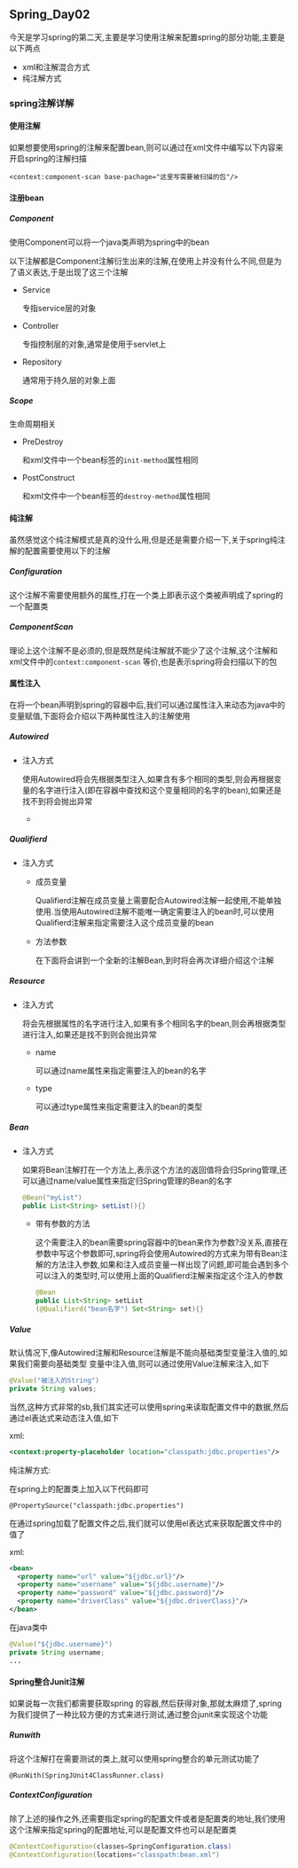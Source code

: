## Spring_Day02

今天是学习spring的第二天,主要是学习使用注解来配置spring的部分功能,主要是以下两点

* xml和注解混合方式
* 纯注解方式

### spring注解详解

#### 使用注解

如果想要使用spring的注解来配置bean,则可以通过在xml文件中编写以下内容来开启spring的注解扫描

`<context:component-scan base-pachage="这里写需要被扫描的包"/>`

#### 注册bean

##### Component

使用Component可以将一个java类声明为spring中的bean

以下注解都是Component注解衍生出来的注解,在使用上并没有什么不同,但是为了语义表达,于是出现了这三个注解

* Service

  专指service层的对象

* Controller

  专指控制层的对象,通常是使用于servlet上

* Repository

  通常用于持久层的对象上面

##### Scope

生命周期相关

* PreDestroy

  和xml文件中一个bean标签的`init-method`属性相同

* PostConstruct

  和xml文件中一个bean标签的`destroy-method`属性相同

#### 纯注解

虽然感觉这个纯注解模式是真的没什么用,但是还是需要介绍一下,关于spring纯注解的配置需要使用以下的注解

##### Configuration

这个注解不需要使用额外的属性,打在一个类上即表示这个类被声明成了spring的一个配置类

##### ComponentScan

理论上这个注解不是必须的,但是既然是纯注解就不能少了这个注解,这个注解和xml文件中的`context:component-scan` 等价,也是表示spring将会扫描以下的包

#### 属性注入

在将一个bean声明到spring的容器中后,我们可以通过属性注入来动态为java中的变量赋值,下面将会介绍以下两种属性注入的注解使用

##### Autowired

* 注入方式

  使用Autowired将会先根据类型注入,如果含有多个相同的类型,则会再根据变量的名字进行注入(即在容器中查找和这个变量相同的名字的bean),如果还是找不到将会抛出异常

  * ​

##### Qualifierd

* 注入方式

  * 成员变量

    Qualifierd注解在成员变量上需要配合Autowired注解一起使用,不能单独使用.当使用Autowired注解不能唯一确定需要注入的bean时,可以使用Qualifierd注解来指定需要注入这个成员变量的bean

  * 方法参数

    在下面将会讲到一个全新的注解Bean,到时将会再次详细介绍这个注解

##### Resource

* 注入方式

  将会先根据属性的名字进行注入,如果有多个相同名字的bean,则会再根据类型进行注入,如果还是找不到则会抛出异常

  * name

    可以通过name属性来指定需要注入的bean的名字

  * type

    可以通过type属性来指定需要注入的bean的类型

##### Bean

* 注入方式

  如果将Bean注解打在一个方法上,表示这个方法的返回值将会归Spring管理,还可以通过name/value属性来指定归Spring管理的Bean的名字

  ```java
  @Bean("myList")
  public List<String> setList(){}
  ```

  * 带有参数的方法

    这个需要注入的bean需要spring容器中的bean来作为参数?没关系,直接在参数中写这个参数即可,spring将会使用Autowired的方式来为带有Bean注解的方法注入参数,如果和注入成员变量一样出现了问题,即可能会遇到多个可以注入的类型时,可以使用上面的Qualifierd注解来指定这个注入的参数

    ```java
    @Bean
    public List<String> setList
    (@Qualifierd("bean名字") Set<String> set){}
    ```

##### Value

默认情况下,像Autowired注解和Resource注解是不能向基础类型变量注入值的,如果我们需要向基础类型 变量中注入值,则可以通过使用Value注解来注入,如下

```java
@Value("被注入的String")
private String values;
```

当然,这种方式非常的sb,我们其实还可以使用spring来读取配置文件中的数据,然后通过el表达式来动态注入值,如下

xml:

```xml
<context:property-placeholder location="classpath:jdbc.properties"/>
```

纯注解方式:

在spring上的配置类上加入以下代码即可

`@PropertySource("classpath:jdbc.properties")`

在通过spring加载了配置文件之后,我们就可以使用el表达式来获取配置文件中的值了

xml:

```xml
<bean>
  <property name="url" value="${jdbc.url}"/>
  <property name="username" value="${jdbc.username}"/>
  <property name="password" value="${jdbc.password}"/>
  <property name="driverClass" value="${jdbc.driverClass}"/>
</bean>
```

在java类中

```java
@Value("${jdbc.username}")
private String username;
...
```

#### Spring整合Junit注解

如果说每一次我们都需要获取spring 的容器,然后获得对象,那就太麻烦了,spring为我们提供了一种比较方便的方式来进行测试,通过整合junit来实现这个功能

##### Runwith

将这个注解打在需要测试的类上,就可以使用spring整合的单元测试功能了

`@RunWith(SpringJUnit4ClassRunner.class)`

##### ContextConfiguration

除了上述的操作之外,还需要指定spring的配置文件或者是配置类的地址,我们使用这个注解来指定spring的配置地址,可以是配置文件也可以是配置类

```java
@ContextConfiguration(classes=SpringConfiguration.class)
@ContextConfiguration(locations="classpath:bean.xml")
```



